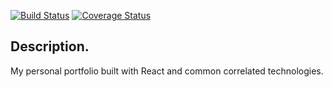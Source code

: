 [![Build Status](https://travis-ci.org/arkadyt/portfolio-web-site.svg?branch=iteration-2)](https://travis-ci.org/arkadyt/portfolio-web-site)
[![Coverage Status](https://coveralls.io/repos/github/arkadyt/portfolio-web-site/badge.svg?branch=iteration-2)](https://coveralls.io/github/arkadyt/portfolio-web-site?branch=iteration-2)

## Description.
My personal portfolio built with React and common correlated technologies.
